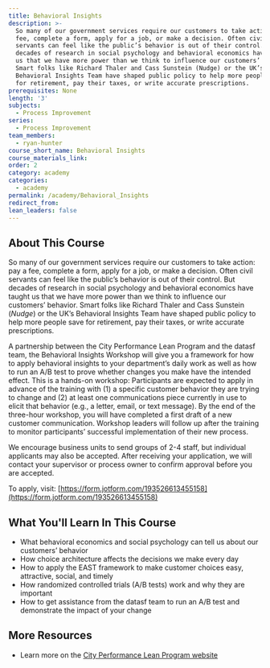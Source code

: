 ```yaml
---
title: Behavioral Insights
description: >-
  So many of our government services require our customers to take action: pay a
  fee, complete a form, apply for a job, or make a decision. Often civil
  servants can feel like the public’s behavior is out of their control. But
  decades of research in social psychology and behavioral economics have taught
  us that we have more power than we think to influence our customers’ behavior.
  Smart folks like Richard Thaler and Cass Sunstein (Nudge) or the UK’s
  Behavioral Insights Team have shaped public policy to help more people save
  for retirement, pay their taxes, or write accurate prescriptions.
prerequisites: None
length: '3'
subjects:
  - Process Improvement
series:
  - Process Improvement
team_members:
  - ryan-hunter
course_short_name: Behavioral Insights
course_materials_link:
order: 2
category: academy
categories:
  - academy
permalink: /academy/Behavioral_Insights
redirect_from:
lean_leaders: false
---
```


## About This Course

So many of our government services require our customers to take action: pay a fee, complete a form, apply for a job, or make a decision. Often civil servants can feel like the public’s behavior is out of their control. But decades of research in social psychology and behavioral economics have taught us that we have more power than we think to influence our customers’ behavior. Smart folks like Richard Thaler and Cass Sunstein (*Nudge*) or the UK’s Behavioral Insights Team have shaped public policy to help more people save for retirement, pay their taxes, or write accurate prescriptions.&nbsp;

A partnership between the City Performance Lean Program and the datasf team, the Behavioral Insights Workshop will give you a framework for how to apply behavioral insights to your department’s daily work as well as how to run an A/B test to prove whether changes you make have the intended effect. This is a hands-on workshop: Participants are expected to apply in advance of the training with (1) a specific customer behavior they are trying to change and (2) at least one communications piece currently in use to elicit that behavior (e.g., a letter, email, or text message). By the end of the three-hour workshop, you will have completed a first draft of a new customer communication. Workshop leaders will follow up after the training to monitor participants’ successful implementation of their new process.

We encourage business units to send groups of 2-4 staff, but individual applicants may also be accepted. After receiving your application, we will contact your supervisor or process owner to confirm approval before you are accepted.

To apply, visit: [https://form.jotform.com/193526613455158](https://form.jotform.com/193526613455158)

## What You'll Learn In This Course

* What behavioral economics and social psychology can tell us about our customers’ behavior
* How choice architecture affects the decisions we make every day
* How to apply the EAST framework to make customer choices easy, attractive, social, and timely
* How randomized controlled trials (A/B tests) work and why they are important
* How to get assistance from the datasf team to run an A/B test and demonstrate the impact of your change

## More Resources

* Learn more on the [City Performance Lean Program website](https://cityperformanceleanprogram.weebly.com/)